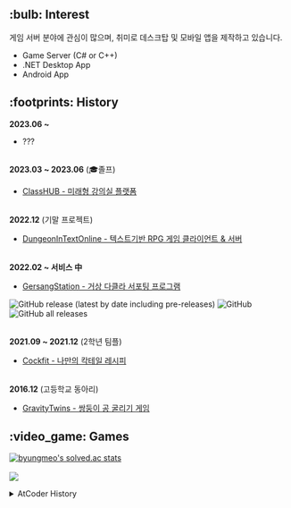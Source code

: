 <h2>:bulb: Interest</h2>

게임 서버 분야에 관심이 많으며, 취미로 데스크탑 및 모바일 앱을 제작하고 있습니다.
- Game Server (C# or C++)
- .NET Desktop App
- Android App

<h2>:footprints: History</h2>

<b>2023.06 ~ </b></br>
- ???</br></br>

<b>2023.03 ~ 2023.06</b> (:mortar_board:졸프)</br>
- [ClassHUB - 미래형 강의실 플랫폼](https://github.com/Classsss/ClassHub)</br></br>

<b>2022.12</b> (기말 프로젝트)</br>
- [DungeonInTextOnline - 텍스트기반 RPG 게임 클라이언트 & 서버](https://github.com/byungmeo/DungeonInTextOnline)</br></br>

<b>2022.02 ~ 서비스 中</b></br>
- [GersangStation - 거상 다클라 서포팅 프로그램](https://github.com/byungmeo/GersangStation)

![GitHub release (latest by date including pre-releases)](https://img.shields.io/github/v/release/byungmeo/GersangStation)
![GitHub](https://img.shields.io/github/license/byungmeo/GersangStation)
![GitHub all releases](https://img.shields.io/github/downloads/byungmeo/GersangStation/total)
</br></br>

<b>2021.09 ~ 2021.12</b> (2학년 팀플)</br>
- [Cockfit - 나만의 칵테일 레시피](https://github.com/byungmeo/CockFit)</br></br>

<b>2016.12</b> (고등학교 동아리)</br>
- [GravityTwins - 쌍둥이 공 굴리기 게임](https://github.com/byungmeo/GravityTwins)</br>

<h2>:video_game: Games</h2>

<a href="https://solved.ac/profile/byungmeo">![byungmeo's solved.ac stats](https://github-readme-solvedac.hyp3rflow.vercel.app/api/?handle=byungmeo)</a></br></br>
<a href="https://atcoder.jp/users/byungmeo"><img src="https://atrating.baoshuo.dev/rating?username=byungmeo&style=flat-square"></a>
<details> 
  <summary>AtCoder History</summary> 
  [![](https://atcoder-stats-git-main-akmhmgc.vercel.app/api?username=byungmeo)](https://github.com/akmhmgc/atcoder-stats)
</details>


